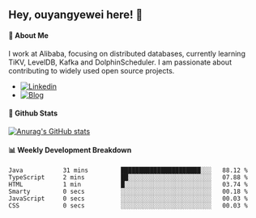 ## Hey, ouyangyewei here! :wave:

#### :rocket: About Me
I work at Alibaba, focusing on distributed databases, currently learning TiKV, LevelDB, Kafka and DolphinScheduler. I am passionate about contributing to widely used open source projects.

- [![Linkedin](https://img.shields.io/badge/LinkedIn-ouyangyewei-blue)](https://www.linkedin.com/in/ouyangyewei/)
- [![Blog](https://img.shields.io/badge/Blog-yeweiouyang-orange)](https://blog.csdn.net/yeweiouyang)

#### :star2: Github Stats
[![Anurag's GitHub stats](https://github-readme-stats.vercel.app/api?username=ouyangyewei&show_icons=true&cache_seconds=3600&theme=tokyonight)](https://github.com/anuraghazra/github-readme-stats)

#### :bar_chart: Weekly Development Breakdown
<!--START_SECTION:waka-->

```text
Java           31 mins         ██████████████████████░░░   88.12 %
TypeScript     2 mins          ██░░░░░░░░░░░░░░░░░░░░░░░   07.88 %
HTML           1 min           █░░░░░░░░░░░░░░░░░░░░░░░░   03.74 %
Smarty         0 secs          ░░░░░░░░░░░░░░░░░░░░░░░░░   00.18 %
JavaScript     0 secs          ░░░░░░░░░░░░░░░░░░░░░░░░░   00.03 %
CSS            0 secs          ░░░░░░░░░░░░░░░░░░░░░░░░░   00.03 %
```

<!--END_SECTION:waka-->

